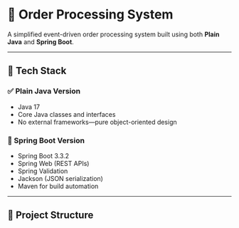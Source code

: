 # 🛒 Order Processing System

A simplified event-driven order processing system built using both **Plain Java** and **Spring Boot**. 

---

## 🚀 Tech Stack

### ✅ Plain Java Version
- Java 17
- Core Java classes and interfaces
- No external frameworks—pure object-oriented design

### 🌱 Spring Boot Version
- Spring Boot 3.3.2
- Spring Web (REST APIs)
- Spring Validation
- Jackson (JSON serialization)
- Maven for build automation

---

## 📁 Project Structure

